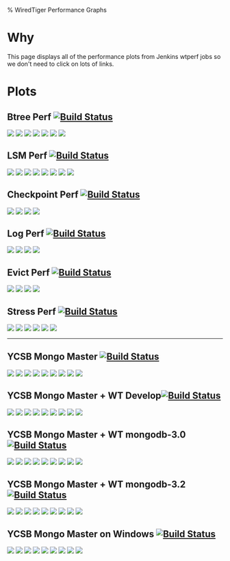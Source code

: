 % WiredTiger Performance Graphs

# Why

This page displays all of the performance plots from Jenkins wtperf jobs so we don't need to click on lots of links.

# Plots

## Btree Perf [![Build Status](http://build.wiredtiger.com:8080/buildStatus/icon?job=wiredtiger-perf-btree)](http://build.wiredtiger.com:8080/job/wiredtiger-perf-btree/)

[![](http://build.wiredtiger.com:8080/job/wiredtiger-perf-btree/plot/getPlot?index=0&width=750&height=450)](http://build.wiredtiger.com:8080/job/wiredtiger-perf-btree/plot)
[![](http://build.wiredtiger.com:8080/job/wiredtiger-perf-btree/plot/getPlot?index=1&width=750&height=450)](http://build.wiredtiger.com:8080/job/wiredtiger-perf-btree/plot)
[![](http://build.wiredtiger.com:8080/job/wiredtiger-perf-btree/plot/getPlot?index=2&width=750&height=450)](http://build.wiredtiger.com:8080/job/wiredtiger-perf-btree/plot)
[![](http://build.wiredtiger.com:8080/job/wiredtiger-perf-btree/plot/getPlot?index=3&width=750&height=450)](http://build.wiredtiger.com:8080/job/wiredtiger-perf-btree/plot)
[![](http://build.wiredtiger.com:8080/job/wiredtiger-perf-btree/plot/getPlot?index=4&width=750&height=450)](http://build.wiredtiger.com:8080/job/wiredtiger-perf-btree/plot)
[![](http://build.wiredtiger.com:8080/job/wiredtiger-perf-btree/plot/getPlot?index=5&width=750&height=450)](http://build.wiredtiger.com:8080/job/wiredtiger-perf-btree/plot)
[![](http://build.wiredtiger.com:8080/job/wiredtiger-perf-btree/plot/getPlot?index=6&width=750&height=450)](http://build.wiredtiger.com:8080/job/wiredtiger-perf-btree/plot)



## LSM Perf [![Build Status](http://build.wiredtiger.com:8080/buildStatus/icon?job=wiredtiger-perf-lsm)](http://build.wiredtiger.com:8080/job/wiredtiger-perf-lsm/)

[![](http://build.wiredtiger.com:8080/job/wiredtiger-perf-lsm/plot/getPlot?index=0&width=750&height=450)](http://build.wiredtiger.com:8080/job/wiredtiger-perf-lsm/plot)
[![](http://build.wiredtiger.com:8080/job/wiredtiger-perf-lsm/plot/getPlot?index=1&width=750&height=450)](http://build.wiredtiger.com:8080/job/wiredtiger-perf-lsm/plot)
[![](http://build.wiredtiger.com:8080/job/wiredtiger-perf-lsm/plot/getPlot?index=2&width=750&height=450)](http://build.wiredtiger.com:8080/job/wiredtiger-perf-lsm/plot)
[![](http://build.wiredtiger.com:8080/job/wiredtiger-perf-lsm/plot/getPlot?index=3&width=750&height=450)](http://build.wiredtiger.com:8080/job/wiredtiger-perf-lsm/plot)
[![](http://build.wiredtiger.com:8080/job/wiredtiger-perf-lsm/plot/getPlot?index=4&width=750&height=450)](http://build.wiredtiger.com:8080/job/wiredtiger-perf-lsm/plot)
[![](http://build.wiredtiger.com:8080/job/wiredtiger-perf-lsm/plot/getPlot?index=5&width=750&height=450)](http://build.wiredtiger.com:8080/job/wiredtiger-perf-lsm/plot)
[![](http://build.wiredtiger.com:8080/job/wiredtiger-perf-lsm/plot/getPlot?index=6&width=750&height=450)](http://build.wiredtiger.com:8080/job/wiredtiger-perf-lsm/plot)
[![](http://build.wiredtiger.com:8080/job/wiredtiger-perf-lsm/plot/getPlot?index=7&width=750&height=450)](http://build.wiredtiger.com:8080/job/wiredtiger-perf-lsm/plot)



## Checkpoint Perf [![Build Status](http://build.wiredtiger.com:8080/buildStatus/icon?job=wiredtiger-perf-checkpoint)](http://build.wiredtiger.com:8080/job/wiredtiger-perf-checkpoint/)

[![](http://build.wiredtiger.com:8080/job/wiredtiger-perf-checkpoint/plot/getPlot?index=0&width=750&height=450)](http://build.wiredtiger.com:8080/job/wiredtiger-perf-checkpoint/plot)
[![](http://build.wiredtiger.com:8080/job/wiredtiger-perf-checkpoint/plot/getPlot?index=1&width=750&height=450)](http://build.wiredtiger.com:8080/job/wiredtiger-perf-checkpoint/plot)
[![](http://build.wiredtiger.com:8080/job/wiredtiger-perf-checkpoint/plot/getPlot?index=2&width=750&height=450)](http://build.wiredtiger.com:8080/job/wiredtiger-perf-checkpoint/plot)
[![](http://build.wiredtiger.com:8080/job/wiredtiger-perf-checkpoint/plot/getPlot?index=3&width=750&height=450)](http://build.wiredtiger.com:8080/job/wiredtiger-perf-checkpoint/plot)


## Log Perf [![Build Status](http://build.wiredtiger.com:8080/buildStatus/icon?job=wiredtiger-perf-log-consolidated)](http://build.wiredtiger.com:8080/job/wiredtiger-perf-log-consolidated/)

[![](http://build.wiredtiger.com:8080/job/wiredtiger-perf-log-consolidated/plot/getPlot?index=0&width=750&height=450)](http://build.wiredtiger.com:8080/job/wiredtiger-perf-log-consolidated/plot)
[![](http://build.wiredtiger.com:8080/job/wiredtiger-perf-log-consolidated/plot/getPlot?index=1&width=750&height=450)](http://build.wiredtiger.com:8080/job/wiredtiger-perf-log-consolidated/plot)
[![](http://build.wiredtiger.com:8080/job/wiredtiger-perf-log-consolidated/plot/getPlot?index=2&width=750&height=450)](http://build.wiredtiger.com:8080/job/wiredtiger-perf-log-consolidated/plot)
[![](http://build.wiredtiger.com:8080/job/wiredtiger-perf-log-consolidated/plot/getPlot?index=3&width=750&height=450)](http://build.wiredtiger.com:8080/job/wiredtiger-perf-log-consolidated/plot)

## Evict Perf [![Build Status](http://build.wiredtiger.com:8080/buildStatus/icon?job=wiredtiger-perf-evict)](http://build.wiredtiger.com:8080/job/wiredtiger-perf-evict/)

[![](http://build.wiredtiger.com:8080/job/wiredtiger-perf-evict/plot/getPlot?index=0&width=750&height=450)](http://build.wiredtiger.com:8080/job/wiredtiger-perf-evict/plot)
[![](http://build.wiredtiger.com:8080/job/wiredtiger-perf-evict/plot/getPlot?index=1&width=750&height=450)](http://build.wiredtiger.com:8080/job/wiredtiger-perf-evict/plot)
[![](http://build.wiredtiger.com:8080/job/wiredtiger-perf-evict/plot/getPlot?index=2&width=750&height=450)](http://build.wiredtiger.com:8080/job/wiredtiger-perf-evict/plot)
[![](http://build.wiredtiger.com:8080/job/wiredtiger-perf-evict/plot/getPlot?index=3&width=750&height=450)](http://build.wiredtiger.com:8080/job/wiredtiger-perf-evict/plot)

## Stress Perf [![Build Status](http://build.wiredtiger.com:8080/buildStatus/icon?job=wiredtiger-perf-stress)](http://build.wiredtiger.com:8080/job/wiredtiger-perf-stress/)

[![](http://build.wiredtiger.com:8080/job/wiredtiger-perf-stress/plot/getPlot?index=0&width=750&height=450)](http://build.wiredtiger.com:8080/job/wiredtiger-perf-stress/plot)
[![](http://build.wiredtiger.com:8080/job/wiredtiger-perf-stress/plot/getPlot?index=1&width=750&height=450)](http://build.wiredtiger.com:8080/job/wiredtiger-perf-stress/plot)
[![](http://build.wiredtiger.com:8080/job/wiredtiger-perf-stress/plot/getPlot?index=2&width=750&height=450)](http://build.wiredtiger.com:8080/job/wiredtiger-perf-stress/plot)
[![](http://build.wiredtiger.com:8080/job/wiredtiger-perf-stress/plot/getPlot?index=3&width=750&height=450)](http://build.wiredtiger.com:8080/job/wiredtiger-perf-stress/plot)
[![](http://build.wiredtiger.com:8080/job/wiredtiger-perf-stress/plot/getPlot?index=4&width=750&height=450)](http://build.wiredtiger.com:8080/job/wiredtiger-perf-stress/plot)
[![](http://build.wiredtiger.com:8080/job/wiredtiger-perf-stress/plot/getPlot?index=5&width=750&height=450)](http://build.wiredtiger.com:8080/job/wiredtiger-perf-stress/plot)

---------------

## YCSB Mongo Master [![Build Status](http://build.wiredtiger.com:8080/buildStatus/icon?job=mongodb-perf-ycsb-master)](http://build.wiredtiger.com:8080/job/mongodb-perf-ycsb-master/)

[![](http://build.wiredtiger.com:8080/job/mongodb-perf-ycsb-master/plot/getPlot?index=0&width=750&height=450)](http://build.wiredtiger.com:8080/job/mongodb-perf-ycsb-master/plot)
[![](http://build.wiredtiger.com:8080/job/mongodb-perf-ycsb-master/plot/getPlot?index=1&width=750&height=450)](http://build.wiredtiger.com:8080/job/mongodb-perf-ycsb-master/plot)
[![](http://build.wiredtiger.com:8080/job/mongodb-perf-ycsb-master/plot/getPlot?index=2&width=750&height=450)](http://build.wiredtiger.com:8080/job/mongodb-perf-ycsb-master/plot)
[![](http://build.wiredtiger.com:8080/job/mongodb-perf-ycsb-master/plot/getPlot?index=3&width=750&height=450)](http://build.wiredtiger.com:8080/job/mongodb-perf-ycsb-master/plot)
[![](http://build.wiredtiger.com:8080/job/mongodb-perf-ycsb-master/plot/getPlot?index=4&width=750&height=450)](http://build.wiredtiger.com:8080/job/mongodb-perf-ycsb-master/plot)
[![](http://build.wiredtiger.com:8080/job/mongodb-perf-ycsb-master/plot/getPlot?index=5&width=750&height=450)](http://build.wiredtiger.com:8080/job/mongodb-perf-ycsb-master/plot)
[![](http://build.wiredtiger.com:8080/job/mongodb-perf-ycsb-master/plot/getPlot?index=6&width=750&height=450)](http://build.wiredtiger.com:8080/job/mongodb-perf-ycsb-master/plot)
[![](http://build.wiredtiger.com:8080/job/mongodb-perf-ycsb-master/plot/getPlot?index=7&width=750&height=450)](http://build.wiredtiger.com:8080/job/mongodb-perf-ycsb-master/plot)
[![](http://build.wiredtiger.com:8080/job/mongodb-perf-ycsb-master/plot/getPlot?index=8&width=750&height=450)](http://build.wiredtiger.com:8080/job/mongodb-perf-ycsb-master/plot)


## YCSB Mongo Master + WT Develop[![Build Status](http://build.wiredtiger.com:8080/buildStatus/icon?job=mongodb-perf-ycsb-develop)](http://build.wiredtiger.com:8080/job/mongodb-perf-ycsb-develop/)

[![](http://build.wiredtiger.com:8080/job/mongodb-perf-ycsb-develop/plot/getPlot?index=0&width=750&height=450)](http://build.wiredtiger.com:8080/job/mongodb-perf-ycsb-develop/plot)
[![](http://build.wiredtiger.com:8080/job/mongodb-perf-ycsb-develop/plot/getPlot?index=1&width=750&height=450)](http://build.wiredtiger.com:8080/job/mongodb-perf-ycsb-develop/plot)
[![](http://build.wiredtiger.com:8080/job/mongodb-perf-ycsb-develop/plot/getPlot?index=2&width=750&height=450)](http://build.wiredtiger.com:8080/job/mongodb-perf-ycsb-develop/plot)
[![](http://build.wiredtiger.com:8080/job/mongodb-perf-ycsb-develop/plot/getPlot?index=3&width=750&height=450)](http://build.wiredtiger.com:8080/job/mongodb-perf-ycsb-develop/plot)
[![](http://build.wiredtiger.com:8080/job/mongodb-perf-ycsb-develop/plot/getPlot?index=4&width=750&height=450)](http://build.wiredtiger.com:8080/job/mongodb-perf-ycsb-develop/plot)
[![](http://build.wiredtiger.com:8080/job/mongodb-perf-ycsb-develop/plot/getPlot?index=5&width=750&height=450)](http://build.wiredtiger.com:8080/job/mongodb-perf-ycsb-develop/plot)
[![](http://build.wiredtiger.com:8080/job/mongodb-perf-ycsb-develop/plot/getPlot?index=6&width=750&height=450)](http://build.wiredtiger.com:8080/job/mongodb-perf-ycsb-develop/plot)
[![](http://build.wiredtiger.com:8080/job/mongodb-perf-ycsb-develop/plot/getPlot?index=7&width=750&height=450)](http://build.wiredtiger.com:8080/job/mongodb-perf-ycsb-develop/plot)
[![](http://build.wiredtiger.com:8080/job/mongodb-perf-ycsb-develop/plot/getPlot?index=8&width=750&height=450)](http://build.wiredtiger.com:8080/job/mongodb-perf-ycsb-develop/plot)

## YCSB Mongo Master + WT mongodb-3.0 [![Build Status](http://build.wiredtiger.com:8080/buildStatus/icon?job=mongodb-perf-ycsb-mongodb-3.0)](http://build.wiredtiger.com:8080/job/mongodb-perf-ycsb-mongodb-3.0/)

[![](http://build.wiredtiger.com:8080/job/mongodb-perf-ycsb-mongodb-3.0/plot/getPlot?index=0&width=750&height=450)](http://build.wiredtiger.com:8080/job/mongodb-perf-ycsb-mongodb-3.0/plot)
[![](http://build.wiredtiger.com:8080/job/mongodb-perf-ycsb-mongodb-3.0/plot/getPlot?index=1&width=750&height=450)](http://build.wiredtiger.com:8080/job/mongodb-perf-ycsb-mongodb-3.0/plot)
[![](http://build.wiredtiger.com:8080/job/mongodb-perf-ycsb-mongodb-3.0/plot/getPlot?index=2&width=750&height=450)](http://build.wiredtiger.com:8080/job/mongodb-perf-ycsb-mongodb-3.0/plot)
[![](http://build.wiredtiger.com:8080/job/mongodb-perf-ycsb-mongodb-3.0/plot/getPlot?index=3&width=750&height=450)](http://build.wiredtiger.com:8080/job/mongodb-perf-ycsb-mongodb-3.0/plot)
[![](http://build.wiredtiger.com:8080/job/mongodb-perf-ycsb-mongodb-3.0/plot/getPlot?index=4&width=750&height=450)](http://build.wiredtiger.com:8080/job/mongodb-perf-ycsb-mongodb-3.0/plot)
[![](http://build.wiredtiger.com:8080/job/mongodb-perf-ycsb-mongodb-3.0/plot/getPlot?index=5&width=750&height=450)](http://build.wiredtiger.com:8080/job/mongodb-perf-ycsb-mongodb-3.0/plot)
[![](http://build.wiredtiger.com:8080/job/mongodb-perf-ycsb-mongodb-3.0/plot/getPlot?index=6&width=750&height=450)](http://build.wiredtiger.com:8080/job/mongodb-perf-ycsb-mongodb-3.0/plot)
[![](http://build.wiredtiger.com:8080/job/mongodb-perf-ycsb-mongodb-3.0/plot/getPlot?index=7&width=750&height=450)](http://build.wiredtiger.com:8080/job/mongodb-perf-ycsb-mongodb-3.0/plot)
[![](http://build.wiredtiger.com:8080/job/mongodb-perf-ycsb-mongodb-3.0/plot/getPlot?index=8&width=750&height=450)](http://build.wiredtiger.com:8080/job/mongodb-perf-ycsb-mongodb-3.0/plot)

## YCSB Mongo Master + WT mongodb-3.2 [![Build Status](http://build.wiredtiger.com:8080/buildStatus/icon?job=mongodb-perf-ycsb-mongodb-3.2)](http://build.wiredtiger.com:8080/job/mongodb-perf-ycsb-mongodb-3.2/)

[![](http://build.wiredtiger.com:8080/job/mongodb-perf-ycsb-mongodb-3.2/plot/getPlot?index=0&width=750&height=450)](http://build.wiredtiger.com:8080/job/mongodb-perf-ycsb-mongodb-3.2/plot)
[![](http://build.wiredtiger.com:8080/job/mongodb-perf-ycsb-mongodb-3.2/plot/getPlot?index=1&width=750&height=450)](http://build.wiredtiger.com:8080/job/mongodb-perf-ycsb-mongodb-3.2/plot)
[![](http://build.wiredtiger.com:8080/job/mongodb-perf-ycsb-mongodb-3.2/plot/getPlot?index=2&width=750&height=450)](http://build.wiredtiger.com:8080/job/mongodb-perf-ycsb-mongodb-3.2/plot)
[![](http://build.wiredtiger.com:8080/job/mongodb-perf-ycsb-mongodb-3.2/plot/getPlot?index=3&width=750&height=450)](http://build.wiredtiger.com:8080/job/mongodb-perf-ycsb-mongodb-3.2/plot)
[![](http://build.wiredtiger.com:8080/job/mongodb-perf-ycsb-mongodb-3.2/plot/getPlot?index=4&width=750&height=450)](http://build.wiredtiger.com:8080/job/mongodb-perf-ycsb-mongodb-3.2/plot)
[![](http://build.wiredtiger.com:8080/job/mongodb-perf-ycsb-mongodb-3.2/plot/getPlot?index=5&width=750&height=450)](http://build.wiredtiger.com:8080/job/mongodb-perf-ycsb-mongodb-3.2/plot)
[![](http://build.wiredtiger.com:8080/job/mongodb-perf-ycsb-mongodb-3.2/plot/getPlot?index=6&width=750&height=450)](http://build.wiredtiger.com:8080/job/mongodb-perf-ycsb-mongodb-3.2/plot)
[![](http://build.wiredtiger.com:8080/job/mongodb-perf-ycsb-mongodb-3.2/plot/getPlot?index=7&width=750&height=450)](http://build.wiredtiger.com:8080/job/mongodb-perf-ycsb-mongodb-3.2/plot)
[![](http://build.wiredtiger.com:8080/job/mongodb-perf-ycsb-mongodb-3.2/plot/getPlot?index=8&width=750&height=450)](http://build.wiredtiger.com:8080/job/mongodb-perf-ycsb-mongodb-3.2/plot)

## YCSB Mongo Master on Windows [![Build Status](http://build.wiredtiger.com:8080/buildStatus/icon?job=mongodb-perf-ycsb-windows)](http://build.wiredtiger.com:8080/job/mongodb-perf-ycsb-windows/)

[![](http://build.wiredtiger.com:8080/job/mongodb-perf-ycsb-windows/plot/getPlot?index=0&width=750&height=450)](http://build.wiredtiger.com:8080/job/mongodb-perf-ycsb-windows/plot)
[![](http://build.wiredtiger.com:8080/job/mongodb-perf-ycsb-windows/plot/getPlot?index=1&width=750&height=450)](http://build.wiredtiger.com:8080/job/mongodb-perf-ycsb-windows/plot)
[![](http://build.wiredtiger.com:8080/job/mongodb-perf-ycsb-windows/plot/getPlot?index=2&width=750&height=450)](http://build.wiredtiger.com:8080/job/mongodb-perf-ycsb-windows/plot)
[![](http://build.wiredtiger.com:8080/job/mongodb-perf-ycsb-windows/plot/getPlot?index=3&width=750&height=450)](http://build.wiredtiger.com:8080/job/mongodb-perf-ycsb-windows/plot)
[![](http://build.wiredtiger.com:8080/job/mongodb-perf-ycsb-windows/plot/getPlot?index=4&width=750&height=450)](http://build.wiredtiger.com:8080/job/mongodb-perf-ycsb-windows/plot)
[![](http://build.wiredtiger.com:8080/job/mongodb-perf-ycsb-windows/plot/getPlot?index=5&width=750&height=450)](http://build.wiredtiger.com:8080/job/mongodb-perf-ycsb-windows/plot)
[![](http://build.wiredtiger.com:8080/job/mongodb-perf-ycsb-windows/plot/getPlot?index=6&width=750&height=450)](http://build.wiredtiger.com:8080/job/mongodb-perf-ycsb-windows/plot)
[![](http://build.wiredtiger.com:8080/job/mongodb-perf-ycsb-windows/plot/getPlot?index=7&width=750&height=450)](http://build.wiredtiger.com:8080/job/mongodb-perf-ycsb-windows/plot)
[![](http://build.wiredtiger.com:8080/job/mongodb-perf-ycsb-windows/plot/getPlot?index=8&width=750&height=450)](http://build.wiredtiger.com:8080/job/mongodb-perf-ycsb-windows/plot)
